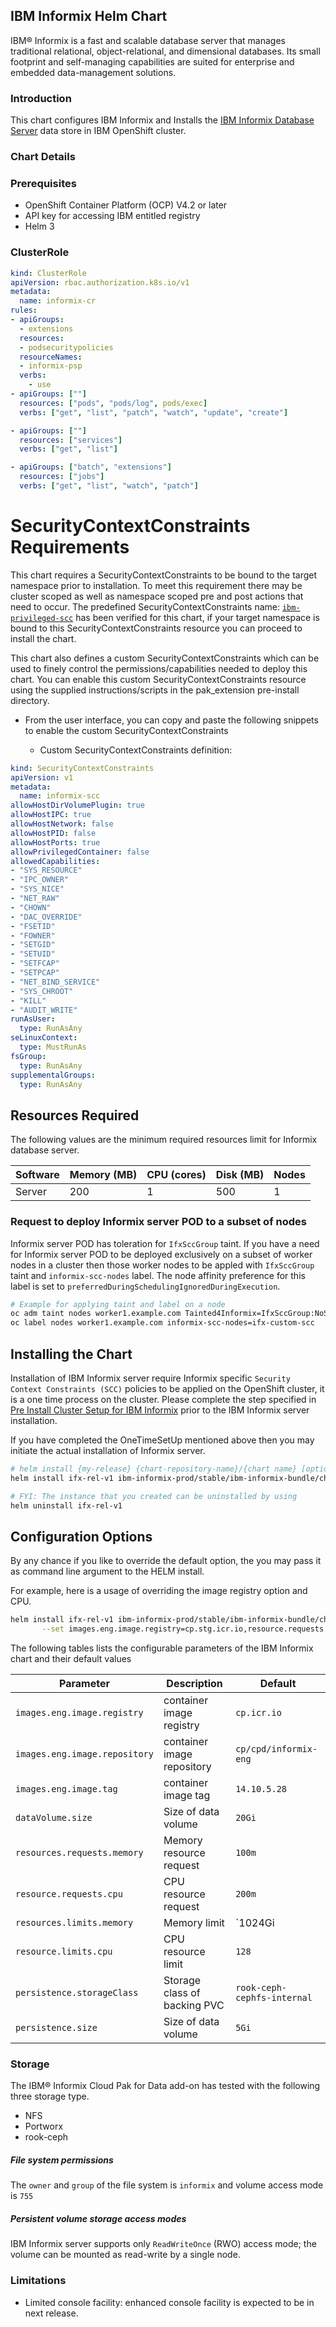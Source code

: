 ## IBM Informix Helm Chart
IBM&reg; Informix is a fast and scalable database server that manages traditional relational, object-relational, and dimensional databases. Its small footprint and self-managing capabilities are suited for enterprise and embedded data-management solutions.


### Introduction
This chart configures IBM Informix and Installs the [IBM Informix Database Server](https://www.ibm.com/support/knowledgecenter/SSGU8G_14.1.0/com.ibm.welcome.doc/welcome.htm) data store in IBM OpenShift cluster.


### Chart Details

### Prerequisites
- OpenShift Container Platform (OCP) V4.2 or later
- API key for accessing IBM entitled registry
- Helm 3


### ClusterRole

```YAML
kind: ClusterRole
apiVersion: rbac.authorization.k8s.io/v1
metadata:
  name: informix-cr
rules:
- apiGroups:
  - extensions
  resources:
  - podsecuritypolicies
  resourceNames:
  - informix-psp
  verbs:
    - use
- apiGroups: [""]
  resources: ["pods", "pods/log", pods/exec]
  verbs: ["get", "list", "patch", "watch", "update", "create"]

- apiGroups: [""]
  resources: ["services"]
  verbs: ["get", "list"]

- apiGroups: ["batch", "extensions"]
  resources: ["jobs"]
  verbs: ["get", "list", "watch", "patch"]
```


# SecurityContextConstraints Requirements

This chart requires a SecurityContextConstraints to be bound to the target namespace prior to installation. To meet this requirement there may be cluster scoped as well as namespace scoped pre and post actions that need to occur.
The predefined SecurityContextConstraints name: [`ibm-privileged-scc`](https://ibm.biz/cpkspec-scc) has been verified for this chart, if your target namespace is bound to this SecurityContextConstraints resource you can proceed to install the chart.

This chart also defines a custom SecurityContextConstraints which can be used to finely control the permissions/capabilities needed to deploy this chart. You can enable this custom SecurityContextConstraints resource using the supplied instructions/scripts in the pak_extension pre-install directory.

- From the user interface, you can copy and paste the following snippets to enable the custom SecurityContextConstraints

  - Custom SecurityContextConstraints definition:
```YAML
kind: SecurityContextConstraints
apiVersion: v1
metadata:
  name: informix-scc
allowHostDirVolumePlugin: true
allowHostIPC: true
allowHostNetwork: false
allowHostPID: false
allowHostPorts: true
allowPrivilegedContainer: false
allowedCapabilities:
- "SYS_RESOURCE"
- "IPC_OWNER"
- "SYS_NICE"
- "NET_RAW"
- "CHOWN"
- "DAC_OVERRIDE"
- "FSETID"
- "FOWNER"
- "SETGID"
- "SETUID"
- "SETFCAP"
- "SETPCAP"
- "NET_BIND_SERVICE"
- "SYS_CHROOT"
- "KILL"
- "AUDIT_WRITE"
runAsUser:
  type: RunAsAny
seLinuxContext:
  type: MustRunAs
fsGroup:
  type: RunAsAny
supplementalGroups:
  type: RunAsAny
```


## Resources Required
The following values are the minimum required resources limit for Informix database server.

| Software  | Memory (MB) | CPU (cores) | Disk (MB) | Nodes |
| --------- | ----------- | ----------- | --------- | ----- |
| Server    |    200      |     1       |   500     |   1   |



### Request to deploy Informix server POD to a subset of nodes
Informix server POD has toleration for `IfxSccGroup` taint. If you have a need for Informix server POD to be deployed exclusively on a subset of worker nodes in a cluster then those worker nodes to be appled with `IfxSccGroup` taint and `informix-scc-nodes` label. The node affinity preference for this label is set to `preferredDuringSchedulingIgnoredDuringExecution`.

```bash
# Example for applying taint and label on a node
oc adm taint nodes worker1.example.com Tainted4Informix=IfxSccGroup:NoSchedule
oc label nodes worker1.example.com informix-scc-nodes=ifx-custom-scc
```


## Installing the Chart

Installation of IBM Informix server require Informix specific `Security Context Constraints (SCC)` policies to be applied on the OpenShift cluster, it is a one time process on the cluster. Please complete the step specified in [Pre Install Cluster Setup for IBM Informix](../../case/ibm-informix/inventory/ibmInformixProdSetup/README.md) prior to the IBM Informix server installation.


If you have completed the OneTimeSetUp mentioned above then you may initiate the actual installation of Informix server.
```bash
# helm install {my-release} {chart-repository-name}/{chart name} [optional parameters]
helm install ifx-rel-v1 ibm-informix-prod/stable/ibm-informix-bundle/charts/ibm-informix-prod

# FYI: The instance that you created can be uninstalled by using
helm uninstall ifx-rel-v1
```


## Configuration Options

By any chance if you like to override the default option, the you may pass it as command line argument to the HELM install. 

For example, here is a usage of overriding the image registry option and CPU. 
```bash
helm install ifx-rel-v1 ibm-informix-prod/stable/ibm-informix-bundle/charts/ibm-informix-prod \
       --set images.eng.image.registry=cp.stg.icr.io,resource.requests.cpu=2
```
The following tables lists the configurable parameters of the IBM Informix chart and their default values

| Parameter                            | Description                                     | Default                                                                    |
| ----------------------------------   | ---------------------------------------------   | -------------------------------------------------------------------------- |
| `images.eng.image.registry`          | container image registry                        | `cp.icr.io`                                                                |
| `images.eng.image.repository`        | container image repository                      | `cp/cpd/informix-eng`                                                      |
| `images.eng.image.tag`               | container image tag                             | `14.10.5.28`                                                                |
| `dataVolume.size`                    | Size of data volume                             | `20Gi`                                                                     |
| `resources.requests.memory`          | Memory resource request                         | `100m`                                                                     |
| `resource.requests.cpu`              | CPU resource request                            | `200m`                                                                     |
| `resources.limits.memory`            | Memory limit                                    | `1024Gi                                                                    |
| `resource.limits.cpu`                | CPU resource limit                              | `128`                                                                      |
| `persistence.storageClass`           | Storage class of backing PVC                    | `rook-ceph-cephfs-internal`                                                |
| `persistence.size`                   | Size of data volume                             | `5Gi`                                                                      |


### Storage
The IBM® Informix Cloud Pak for Data add-on has tested with the following three storage type.
- NFS
- Portworx
- rook-ceph

##### File system permissions
The `owner` and `group` of the file system is `informix` and volume access mode is `755`

##### Persistent volume storage access modes
IBM Informix server supports only `ReadWriteOnce` (RWO) access mode; the volume can be mounted as read-write by a single node.


### Limitations
- Limited console facility: enhanced console facility is expected to be in next release.

